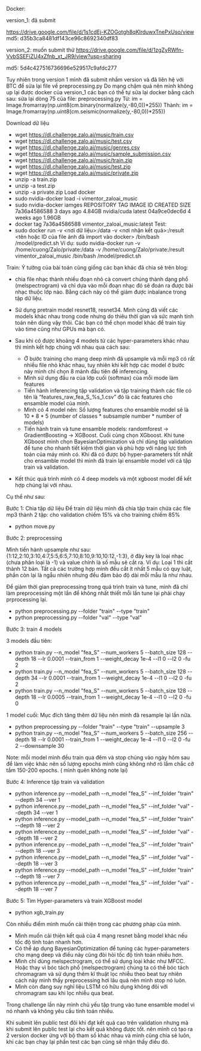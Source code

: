 Docker:

version_1: đã submit

https://drive.google.com/file/d/1s1cdEj-KZOGotgh8qKlrduwxTnePxUso/view
md5: d35b3ca8481df143ce96c8692340df83

version_2: muốn submit thử 
https://drive.google.com/file/d/1zgZyRWfn-VvbSSEFiZU4xZfnb_xt_JR9/view?usp=sharing

md5: 5d4c427516736696e529517c9afdc277


Tuy nhiên trong version 1 mình đã submit nhầm version và đã liên hệ với BTC để sửa lại file về preprocessing.py
Do mạng chậm quá nên mình không up lại được docker của version_1
các bạn có thể tự sửa lại docker bằng cách sau:
sửa lại dòng 75 của file: preprocessing.py
Từ:
    im = Image.fromarray(np.uint8(cm.binary(normalize(y,-80,0))*255))
Thành:
    im = Image.fromarray(np.uint8(cm.seismic(normalize(y,-80,0))*255))

Download dữ liệu
+ wget https://dl.challenge.zalo.ai/music/train.csv
+ wget https://dl.challenge.zalo.ai/music/test.csv
+ wget https://dl.challenge.zalo.ai/music/genres.csv
+ wget https://dl.challenge.zalo.ai/music/sample_submission.csv
+ wget https://dl.challenge.zalo.ai/music/train.zip
+ wget https://dl.challenge.zalo.ai/music/test.zip
+ wget https://dl.challenge.zalo.ai/music/private.zip
+ unzip -a train.zip
+ unzip -a test.zip
+ unzip -a private.zip
Load docker
+ sudo nvidia-docker load -i vimentor_zaloai_music
+ sudo nvidia-docker iamges
REPOSITORY          TAG                 IMAGE ID            CREATED             SIZE
<none>              <none>              7a36a4586588        3 days ago          4.84GB
nvidia/cuda         latest              04a9ce0dec6d        4 weeks ago         1.96GB
+ docker tag 7a36a4586588 vimentor_zaloai_music:latest
Test:
+ sudo docker run -v  <nơi dữ liệu>:/data -v <nơi nhận kết quả>:/result <tên hoặc ID của file ảnh đã import vào docker> /bin/bash /model/predict.sh
Ví dụ:
sudo nvidia-docker run -v /home/cuong/Zalo/private:/data -v /home/cuong/Zalo/private:/result vimentor_zaloai_music /bin/bash /model/predict.sh

Train:
Ý tưởng của bài toán cũng giống các bạn khác đã chia sẻ trên blog:
+ chia file nhạc thành nhiều đoạn nhỏ cà convert chúng thành dạng phổ (melspectrogram) và chỉ dựa vào mỗi đoạn nhạc đó sẽ đoán ra được bài nhạc thuộc lớp nào.
Bằng cách này có thể giảm được inbalance trong tập dữ liệu.

+ Sử dụng pretrain model resnet18, resnet34. Mình cũng đã viết các models khác nhau trong code nhưng do thiêu thời gian và sức mạnh tính toán nên dùng vậy thôi.
 Các bạn có thể chọn model khác để train tùy vào time cũng như GPUs mà bạn có.
+ Sau khi có được khoảng 4 models từ các hyper-parameters khác nhau thì mình kết hợp chúng với nhau qua cách sau:
   + Ở bước training cho mạng deep mình đã upsample và mỗi mp3 có rất nhiều file nhỏ khác nhau,
   tuy nhiên khi kết hợp các model ở bước này mình chỉ chọn 8 mảnh đầu tiên để inferencing.
   + Mình sử dụng đầu ra của lớp cuối (softmax) của mỗi mode làm features 
   + Tiến hành inferencing tập validation và tập training thành các file có tên là “features_raw_fea_S_%s_1.csv” đó là các features cho ensamble model của mình. 
   + Mình có 4 model nên: Số lượng features cho ensamble model sẽ là 10 * 8 * 5 (number of classes * subsample number * number of models)
   + Tiến hành train và tune ensamble models: randomforest -> GradientBoosting -> XGBoost. Cuối cùng chọn XGboost.
    Khi tune XGboost mình chọn BayesianOptimization và chỉ dùng tập validation để tune cho nhanh tiết kiệm thời gian và phù hợp với năng lực tính toán của máy mình có.
	Khi đã có được bộ hyper-parameters tốt nhất cho ensamble model thì mình đã train lại ensamble model với cả tập train và validation.
+ Kết thúc quá trình mình có 4 deep models và một xgboost model để kết hợp chúng lại với nhau.   

Cụ thể như sau:

Bước 1: Chia tập dữ liệu
Để train dữ liệu mình đã chia tập train chứa các file mp3 thành 2 tập: cho validation chiếm 15% và cho training chiếm 85%
+ python move.py 

Bước 2: preprocessing

Mình tiến hành upsample như sau: {1:12,2:10,3:10,4:7,5:5,6:5,7:10,8:10,9:10,10:12,-1:3},
 ở đây key là loại nhạc (chưa phân loại là -1) và value chính là số mẫu sẽ cắt ra. 
Ví dụ: Loại 1 thì cắt thành 12 bản.
Tất cả các trường hợp mình đều cắt ít nhất 5 mẫu có quy luật, phần còn lại là ngẫu nhiên nhưng đều đảm bảo độ dài mỗi mẫu là như nhau.

Để giảm thời gian preprocessing trong quá trình train và tune, mình đã chỉ làm preprocessing một lần để không nhất thiết mỗi lần tune lại phải chạy prprocessing lại.
+ python preprocessing.py --folder "train" --type "train"
+ python preprocessing.py --folder "val" --type "val"

Bước 3: train 4 models

3 models đầu tiên:
+ python train.py --n_model "fea_S" --num_workers 5 --batch_size 128  --depth 18 --lr 0.0001 --train_from 1 --weight_decay 1e-4 --l1 0 --l2 0 -fu 2
+ python train.py --n_model "fea_S" --num_workers 5 --batch_size 128  --depth 34 --lr 0.0001 --train_from 1 --weight_decay 1e-4 --l1 0 --l2 0 -fu 2
+ python train.py --n_model "fea_S" --num_workers 5 --batch_size 128  --depth 18 --lr 0.0005 --train_from 1 --weight_decay 1e-4  --l1 0 --l2 0 -fu 0

1 model cuối: Mục đích tăng thêm dữ liệu nên mình đã resample lại lần nữa.
+ python preprocessing.py --folder "train" --type "train" --upsample 3
+ python train.py --n_model "fea_S" --num_workers 5 --batch_size 256  --depth 18 --lr 0.0001 --train_from 1 --weight_decay 1e-4 --l1 0 --l2 0 -fu 2 --downsample 30

Note: mỗi model mình đều train qua đêm và stop chúng vào ngày hôm sau để làm việc khác nên số lượng epochs mình cũng không nhớ rõ lắm chắc cỡ tầm 150-200 epochs.
( mình quên không note lại)

Bước 4: Inference tập train và validation
+ python inference.py --model_path <model1> --n_model "fea_S" --inf_folder "train" --depth 34 --ver 1
+ python inference.py --model_path <model1> --n_model "fea_S" --inf_folder "val" --depth 34 --ver 1
+ python inference.py --model_path <model2> --n_model "fea_S" --inf_folder "train" --depth 18 --ver 2
+ python inference.py --model_path <model2> --n_model "fea_S" --inf_folder "val" --depth 18 --ver 2
+ python inference.py --model_path <model3> --n_model "fea_S" --inf_folder "train" --depth 18 --ver 3
+ python inference.py --model_path <model3> --n_model "fea_S" --inf_folder "val" --depth 18 --ver 3
+ python inference.py --model_path <model4> --n_model "fea_S" --inf_folder "train" --depth 18 --ver 7
+ python inference.py --model_path <model4> --n_model "fea_S" --inf_folder "val" --depth 18 --ver 7

Bước 5: Tìm Hyper-parameters và train XGBoost model 
+ python xgb_train.py

<well done>

Còn nhiều điểm mình muốn cải thiện trong các phương pháp của mình.
+ Mình muốn cải thiện kết quả của 4 mạng resnet bằng model khác nếu tốc độ tính toán nhanh hơn.
+ Có thể áp dụng BayesianOptimization để tuning các hyper-parameters cho mạng deep và điều này cũng đòi hỏi tốc độ tính toán nhiều hơn.
+ Mình chỉ dùng melspectrogram, có thể sử dụng loại khác như MFCC.
 Hoặc thay vì bóc tách phổ (melspectrogram) chúng ta có thể bóc tách chromagram và sử dụng thêm kĩ thuật lọc nhiễu theo beat 
 tuy nhiên cách này mình thấy preprocessing hơi lâu quá nên mình stop nó luôn.
+ Mình còn đang suy nghĩ liệu LSTM có hữu dụng không đôi với chromagram sau khi lọc nhiễu qua beat.

Trong challenge lần này mình chủ yếu tập trung vào tune ensamble model vì nó nhanh và không yêu cầu tính toán nhiều.

Khi submit lên public test đôi khi đạt kết quả cao trên validation nhưng mà khi submit lên public test lại cho kết quả không được tốt.
nên mình có tạo ra 2 version docker ứng với bộ tham số khác nhau và mình cũng chia sẻ luôn, khi các bạn chạy lại phần test các bạn cũng sẽ nhận thấy điều đó.











